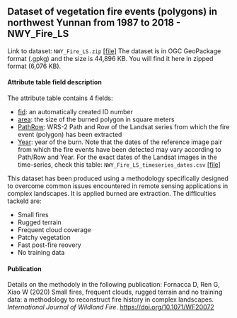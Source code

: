 ## Dataset of vegetation fire events (polygons) in northwest Yunnan from 1987 to 2018 - NWY_Fire_LS

Link to dataset: `NWY_Fire_LS.zip` [[file]](NWY_Fire_LS.zip)
The dataset is in OGC GeoPackage format (.gpkg) and the size is 44,896 KB. You will find it here in zipped format (6,076 KB).

#### Attribute table field description
The attribute table contains 4 fields:
- <ins>fid</ins>: an automatically created ID number
- <ins>area</ins>: the size of the burned polygon in square meters
- <ins>PathRow</ins>: WRS-2 Path and Row of the Landsat series from which the fire event (polygon) has been extracted
- <ins>Year</ins>: year of the burn. Note that the dates of the reference image pair from which the fire events have been detected may vary according to Path/Row and Year. For the exact dates of the Landsat images in the time-series, check this table: `NWY_Fire_LS_timeseries_dates.csv` [[file]](xyz)

This dataset has been produced using a methodology specifically designed to overcome common issues encountered in remote sensing applications in complex landscapes. It is applied burned are extraction. The difficulties tackeld are:

- Small fires
- Rugged terrain
- Frequent cloud coverage
- Patchy vegetation
- Fast post-fire reovery
- No training data


#### Publication
Details on the methodoly in the following publication:
Fornacca D, Ren G, Xiao W (2020) Small fires, frequent clouds, rugged terrain and no training data: a methodology to reconstruct fire history in complex landscapes. _International Journal of Wildland Fire_. https://doi.org/10.1071/WF20072
